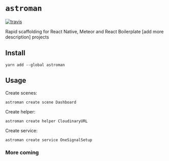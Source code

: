 # `astroman`
[![travis](https://travis-ci.org/Astrocoders/astroman.svg?branch=develop)](https://travis-ci.org/Astrocoders/astroman)

Rapid scaffolding for React Native, Meteor and React Boilerplate [add more description] projects

## Install
```
yarn add --global astroman
```

## Usage
Create scenes:
```
astroman create scene Dashboard
```
Create helper:
```
astroman create helper CloudinaryURL
```
Create service:
```
astroman create service OneSignalSetup
```

### More coming
